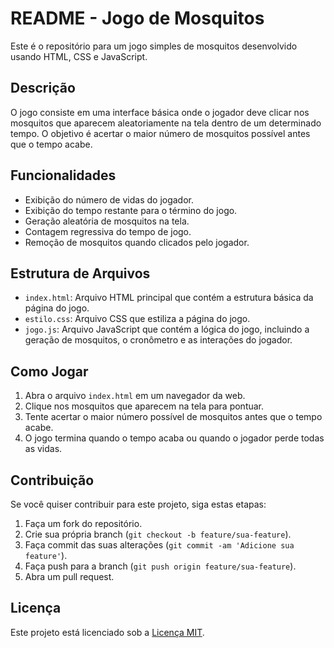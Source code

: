 # README - Jogo de Mosquitos

Este é o repositório para um jogo simples de mosquitos desenvolvido usando HTML, CSS e JavaScript.

## Descrição

O jogo consiste em uma interface básica onde o jogador deve clicar nos mosquitos que aparecem aleatoriamente na tela dentro de um determinado tempo. O objetivo é acertar o maior número de mosquitos possível antes que o tempo acabe.

## Funcionalidades

- Exibição do número de vidas do jogador.
- Exibição do tempo restante para o término do jogo.
- Geração aleatória de mosquitos na tela.
- Contagem regressiva do tempo de jogo.
- Remoção de mosquitos quando clicados pelo jogador.

## Estrutura de Arquivos

- `index.html`: Arquivo HTML principal que contém a estrutura básica da página do jogo.
- `estilo.css`: Arquivo CSS que estiliza a página do jogo.
- `jogo.js`: Arquivo JavaScript que contém a lógica do jogo, incluindo a geração de mosquitos, o cronômetro e as interações do jogador.

## Como Jogar

1. Abra o arquivo `index.html` em um navegador da web.
2. Clique nos mosquitos que aparecem na tela para pontuar.
3. Tente acertar o maior número possível de mosquitos antes que o tempo acabe.
4. O jogo termina quando o tempo acaba ou quando o jogador perde todas as vidas.

## Contribuição

Se você quiser contribuir para este projeto, siga estas etapas:

1. Faça um fork do repositório.
2. Crie sua própria branch (`git checkout -b feature/sua-feature`).
3. Faça commit das suas alterações (`git commit -am 'Adicione sua feature'`).
4. Faça push para a branch (`git push origin feature/sua-feature`).
5. Abra um pull request.

## Licença

Este projeto está licenciado sob a [Licença MIT](LICENSE).
